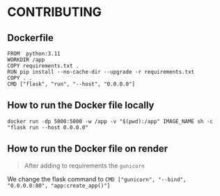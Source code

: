 # CONTRIBUTING

## Dockerfile

```
FROM  python:3.11
WORKDIR /app
COPY requirements.txt .
RUN pip install --no-cache-dir --upgrade -r requirements.txt
COPY . .
CMD ["flask", "run", "--host", "0.0.0.0"]
```

## How to run the Docker file locally

```
docker run -dp 5000:5000 -w /app -v "$(pwd):/app" IMAGE_NAME sh -c "flask run --host 0.0.0.0"
```

## How to run the Docker file on render

> After adding to requirements the `gunicorn`

We change the flask command to `CMD ["gunicorn", "--bind", "0.0.0.0:80", "app:create_app()"]`
